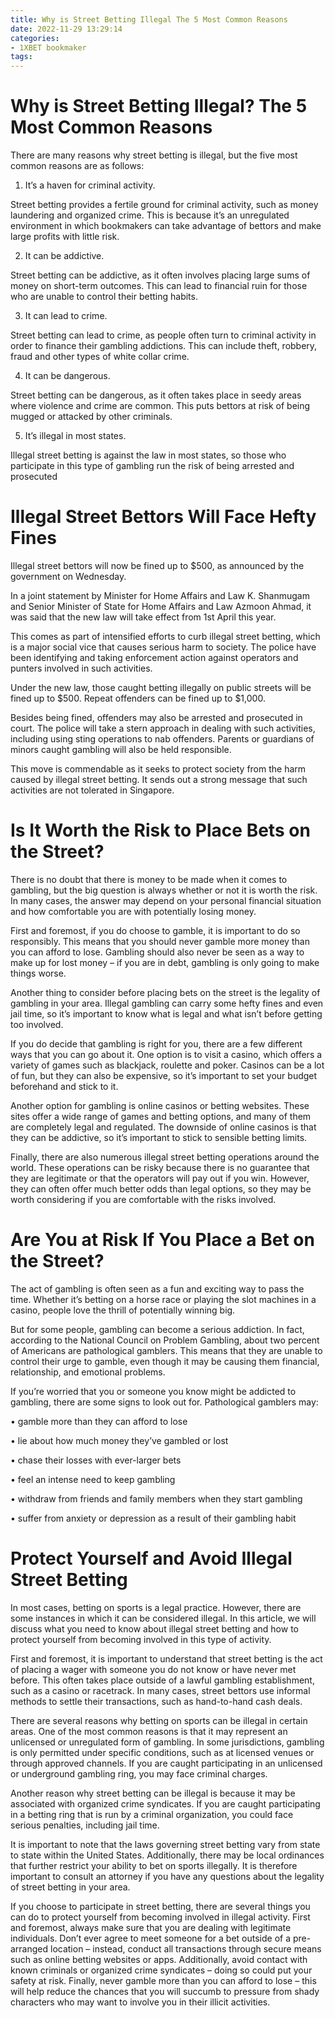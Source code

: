 ```yaml
---
title: Why is Street Betting Illegal The 5 Most Common Reasons
date: 2022-11-29 13:29:14
categories:
- 1XBET bookmaker
tags:
---
```



#  Why is Street Betting Illegal? The 5 Most Common Reasons

There are many reasons why street betting is illegal, but the five most common reasons are as follows:

1. It’s a haven for criminal activity.

Street betting provides a fertile ground for criminal activity, such as money laundering and organized crime. This is because it’s an unregulated environment in which bookmakers can take advantage of bettors and make large profits with little risk.

2. It can be addictive.

Street betting can be addictive, as it often involves placing large sums of money on short-term outcomes. This can lead to financial ruin for those who are unable to control their betting habits.

3. It can lead to crime.

Street betting can lead to crime, as people often turn to criminal activity in order to finance their gambling addictions. This can include theft, robbery, fraud and other types of white collar crime.

4. It can be dangerous.

Street betting can be dangerous, as it often takes place in seedy areas where violence and crime are common. This puts bettors at risk of being mugged or attacked by other criminals.

5. It’s illegal in most states.

Illegal street betting is against the law in most states, so those who participate in this type of gambling run the risk of being arrested and prosecuted

#  Illegal Street Bettors Will Face Hefty Fines

Illegal street bettors will now be fined up to $500, as announced by the government on Wednesday.

In a joint statement by Minister for Home Affairs and Law K. Shanmugam and Senior Minister of State for Home Affairs and Law Azmoon Ahmad, it was said that the new law will take effect from 1st April this year.

This comes as part of intensified efforts to curb illegal street betting, which is a major social vice that causes serious harm to society. The police have been identifying and taking enforcement action against operators and punters involved in such activities.

Under the new law, those caught betting illegally on public streets will be fined up to $500. Repeat offenders can be fined up to $1,000.

Besides being fined, offenders may also be arrested and prosecuted in court. The police will take a stern approach in dealing with such activities, including using sting operations to nab offenders. Parents or guardians of minors caught gambling will also be held responsible.

This move is commendable as it seeks to protect society from the harm caused by illegal street betting. It sends out a strong message that such activities are not tolerated in Singapore.

#  Is It Worth the Risk to Place Bets on the Street?

There is no doubt that there is money to be made when it comes to gambling, but the big question is always whether or not it is worth the risk. In many cases, the answer may depend on your personal financial situation and how comfortable you are with potentially losing money.

First and foremost, if you do choose to gamble, it is important to do so responsibly. This means that you should never gamble more money than you can afford to lose. Gambling should also never be seen as a way to make up for lost money – if you are in debt, gambling is only going to make things worse.

Another thing to consider before placing bets on the street is the legality of gambling in your area. Illegal gambling can carry some hefty fines and even jail time, so it’s important to know what is legal and what isn’t before getting too involved.

If you do decide that gambling is right for you, there are a few different ways that you can go about it. One option is to visit a casino, which offers a variety of games such as blackjack, roulette and poker. Casinos can be a lot of fun, but they can also be expensive, so it’s important to set your budget beforehand and stick to it.

Another option for gambling is online casinos or betting websites. These sites offer a wide range of games and betting options, and many of them are completely legal and regulated. The downside of online casinos is that they can be addictive, so it’s important to stick to sensible betting limits.

Finally, there are also numerous illegal street betting operations around the world. These operations can be risky because there is no guarantee that they are legitimate or that the operators will pay out if you win. However, they can often offer much better odds than legal options, so they may be worth considering if you are comfortable with the risks involved.

#  Are You at Risk If You Place a Bet on the Street?

The act of gambling is often seen as a fun and exciting way to pass the time. Whether it’s betting on a horse race or playing the slot machines in a casino, people love the thrill of potentially winning big.

But for some people, gambling can become a serious addiction. In fact, according to the National Council on Problem Gambling, about two percent of Americans are pathological gamblers. This means that they are unable to control their urge to gamble, even though it may be causing them financial, relationship, and emotional problems.

If you’re worried that you or someone you know might be addicted to gambling, there are some signs to look out for. Pathological gamblers may:

• gamble more than they can afford to lose

• lie about how much money they’ve gambled or lost

• chase their losses with ever-larger bets

• feel an intense need to keep gambling

• withdraw from friends and family members when they start gambling

• suffer from anxiety or depression as a result of their gambling habit

#  Protect Yourself and Avoid Illegal Street Betting

In most cases, betting on sports is a legal practice. However, there are some instances in which it can be considered illegal. In this article, we will discuss what you need to know about illegal street betting and how to protect yourself from becoming involved in this type of activity.

First and foremost, it is important to understand that street betting is the act of placing a wager with someone you do not know or have never met before. This often takes place outside of a lawful gambling establishment, such as a casino or racetrack. In many cases, street bettors use informal methods to settle their transactions, such as hand-to-hand cash deals.

There are several reasons why betting on sports can be illegal in certain areas. One of the most common reasons is that it may represent an unlicensed or unregulated form of gambling. In some jurisdictions, gambling is only permitted under specific conditions, such as at licensed venues or through approved channels. If you are caught participating in an unlicensed or underground gambling ring, you may face criminal charges.

Another reason why street betting can be illegal is because it may be associated with organized crime syndicates. If you are caught participating in a betting ring that is run by a criminal organization, you could face serious penalties, including jail time.

It is important to note that the laws governing street betting vary from state to state within the United States. Additionally, there may be local ordinances that further restrict your ability to bet on sports illegally. It is therefore important to consult an attorney if you have any questions about the legality of street betting in your area.

If you choose to participate in street betting, there are several things you can do to protect yourself from becoming involved in illegal activity. First and foremost, always make sure that you are dealing with legitimate individuals. Don’t ever agree to meet someone for a bet outside of a pre-arranged location – instead, conduct all transactions through secure means such as online betting websites or apps. Additionally, avoid contact with known criminals or organized crime syndicates – doing so could put your safety at risk. Finally, never gamble more than you can afford to lose – this will help reduce the chances that you will succumb to pressure from shady characters who may want to involve you in their illicit activities.